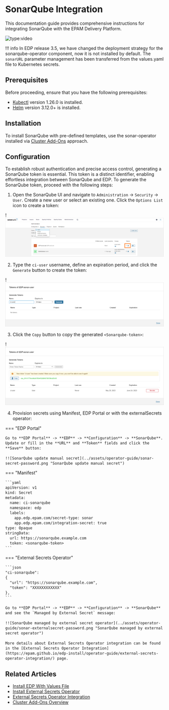 # SonarQube Integration

This documentation guide provides comprehensive instructions for integrating SonarQube with the EPAM Delivery Platform.

![type:video](https://www.youtube.com/embed/0duxqmIKFpQ)

!!! info
    In EDP release 3.5, we have changed the deployment strategy for the sonarqube-operator component, now it is not installed by default. The `sonarURL` parameter management has been transferred from the values.yaml file to Kubernetes secrets.

## Prerequisites

Before proceeding, ensure that you have the following prerequisites:

* [Kubectl](https://v1-26.docs.kubernetes.io/releases/download/) version 1.26.0 is installed.
* [Helm](https://helm.sh) version 3.12.0+ is installed.

## Installation

To install SonarQube with pre-defined templates, use the sonar-operator installed via [Cluster Add-Ons](https://github.com/epam/edp-cluster-add-ons) approach.

## Configuration

To establish robust authentication and precise access control, generating a SonarQube token is essential. This token is a distinct identifier, enabling effortless integration between SonarQube and EDP. To generate the SonarQube token, proceed with the following steps:

1. Open the SonarQube UI and navigate to `Administration` -> `Security` -> `User`. Create a new user or select an existing one. Click the `Options List` icon to create a token:

  !![SonarQube user settings](../assets/operator-guide/sonar-create-user.png "SonarQube user settings")

2. Type the `ci-user` username, define an expiration period, and click the `Generate` button to create the token:

  !![SonarQube create token](../assets/operator-guide/sonar-generate-token.png "SonarQube create token")

3. Click the `Copy` button to copy the generated `<Sonarqube-token>`:

  !![SonarQube token](../assets/operator-guide/sonar-copy-token.png "SonarQube token")

4. Provision secrets using Manifest, EDP Portal or with the externalSecrets operator:

=== "EDP Portal"

    Go to **EDP Portal** -> **EDP** -> **Configuration** -> **SonarQube**. Update or fill in the **URL** and **Token** fields and click the **Save** button:

    !![SonarQube update manual secret](../assets/operator-guide/sonar-secret-password.png "SonarQube update manual secret")

=== "Manifest"

    ```yaml
    apiVersion: v1
    kind: Secret
    metadata:
      name: ci-sonarqube
      namespace: edp
      labels:
        app.edp.epam.com/secret-type: sonar
        app.edp.epam.com/integration-secret: true
    type: Opaque
    stringData:
      url: https://sonarqube.example.com
      token: <sonarqube-token>
    ```

=== "External Secrets Operator"

    ```json
    "ci-sonarqube":
    {
      "url": "https://sonarqube.example.com",
      "token": "XXXXXXXXXXXX"
    },
    ```

    Go to **EDP Portal** -> **EDP** -> **Configuration** -> **SonarQube** and see the `Managed by External Secret` message:

    !![SonarQube managed by external secret operator](../assets/operator-guide/sonar-externalsecret-password.png "SonarQube managed by external secret operator")

    More details about External Secrets Operator integration can be found in the [External Secrets Operator Integration](https://epam.github.io/edp-install/operator-guide/external-secrets-operator-integration/) page.

## Related Articles
* [Install EDP With Values File](install-edp.md)
* [Install External Secrets Operator](install-external-secrets-operator.md)
* [External Secrets Operator Integration](external-secrets-operator-integration.md)
* [Cluster Add-Ons Overview](add-ons-overview.md)
